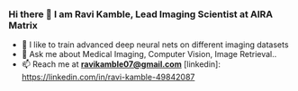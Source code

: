 ### Hi there 👋 I am Ravi Kamble, Lead Imaging Scientist at AIRA Matrix

- 🔭 I like to train advanced deep neural nets on different imaging datasets
- 💬 Ask me about Medical Imaging, Computer Vision, Image Retrieval..
- 📫 Reach me at **ravikamble07@gmail.com**
[linkedin]: https://linkedin.com/in/ravi-kamble-49842087

<!--
**Ravimk07/Ravimk07** is a ✨ _special_ ✨ repository because its `README.md` (this file) appears on your GitHub profile.

Here are some ideas to get you started:

- 🔭 I’m currently working on ...
- 🌱 I’m currently learning ...
- 👯 I’m looking to collaborate on ...
- 🤔 I’m looking for help with ...
- 💬 Ask me about ...
- 📫 How to reach me: ...
- 😄 Pronouns: ...
- ⚡ Fun fact: ...
-->
